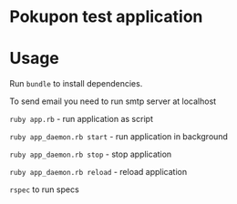 # Pokupon test application

# Usage

Run `bundle` to install dependencies. 

To send email you need to run smtp server at localhost

`ruby app.rb` - run application as script

`ruby app_daemon.rb start` - run application in background

`ruby app_daemon.rb stop` - stop application

`ruby app_daemon.rb reload` - reload application

`rspec` to run specs
